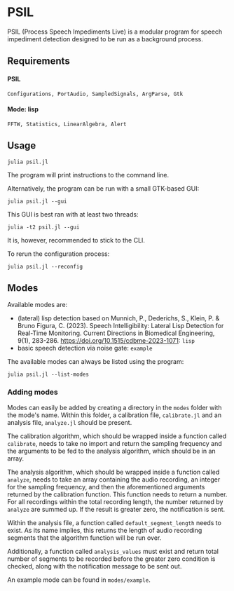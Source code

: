 # PSIL

PSIL (Process Speech Impediments Live) is a modular program for speech impediment detection designed to be run as a background process.

## Requirements

#### PSIL

```
Configurations, PortAudio, SampledSignals, ArgParse, Gtk
```

#### Mode: lisp

```
FFTW, Statistics, LinearAlgebra, Alert
```

## Usage

```
julia psil.jl
```

The program will print instructions to the command line.

Alternatively, the program can be run with a small GTK-based GUI:

```
julia psil.jl --gui
```

This GUI is best ran with at least two threads:

```
julia -t2 psil.jl --gui
```

It is, however, recommended to stick to the CLI.

To rerun the configuration process:

```
julia psil.jl --reconfig
```

## Modes

Available modes are:

* (lateral) lisp detection based on Munnich, P., Dederichs, S., Klein, P. & Bruno Figura, C. (2023). Speech Intelligibility: Lateral Lisp Detection for Real-Time Monitoring. Current Directions in Biomedical Engineering, 9(1), 283-286. https://doi.org/10.1515/cdbme-2023-1071: `lisp`
* basic speech detection via noise gate: `example`

The available modes can always be listed using the program:

```
julia psil.jl --list-modes
```

### Adding modes

Modes can easily be added by creating a directory in the `modes` folder with the mode's name.
Within this folder, a calibration file, `calibrate.jl` and an analysis file, `analyze.jl` should be present.

The calibration algorithm, which should be wrapped inside a function called `calibrate`, needs to take no import and return the sampling frequency and the arguments to be fed to the analysis algorithm, which should be in an array.

The analysis algorithm, which should be wrapped inside a function called `analyze`, needs to take an array containing the audio recording, an integer for the sampling frequency, and then the aforementioned arguments returned by the calibration function.
This function needs to return a number. For all recordings within the total recording length, the number returned by `analyze` are summed up. If the result is greater zero, the notification is sent.

Within the analysis file, a function called `default_segment_length` needs to exist. As its name implies, this returns the length of audio recording segments that the algorithm function will be run over.

Additionally, a function called `analysis_values` must exist and return total number of segments to be recorded before the greater zero condition is checked, along with the notification message to be sent out.

An example mode can be found in `modes/example`.
